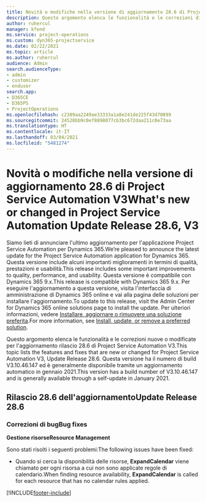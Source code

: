 ```yaml
---
title: Novità o modifiche nella versione di aggiornamento 28.6 di Project Service Automation aggiornamento rapido V3
description: Questo argomento elenca le funzionalità e le correzioni disponibili nella versione di aggiornamento 28.6 di Project Service Automation aggiornamento rapido V3.
author: ruhercul
manager: kfend
ms.service: project-operations
ms.custom: dyn365-projectservice
ms.date: 02/22/2021
ms.topic: article
ms.author: ruhercul
audience: Admin
search.audienceType:
- admin
- customizer
- enduser
search.app:
- D365CE
- D365PS
- ProjectOperations
ms.openlocfilehash: c2389aa2249ae33333a1a8e241de225f43d70899
ms.sourcegitcommit: 24528bb9c0ef8898077cb3bc672daa211c0e73aa
ms.translationtype: HT
ms.contentlocale: it-IT
ms.lasthandoff: 03/04/2021
ms.locfileid: "5481274"
---
```

# <a name="whats-new-or-changed-in-project-service-automation-update-release-286-v3"></a><span data-ttu-id="8b684-103">Novità o modifiche nella versione di aggiornamento 28.6 di Project Service Automation V3</span><span class="sxs-lookup"><span data-stu-id="8b684-103">What's new or changed in Project Service Automation Update Release 28.6, V3</span></span>

<span data-ttu-id="8b684-104">Siamo lieti di annunciare l'ultimo aggiornamento per l'applicazione Project Service Automation per Dynamics 365.</span><span class="sxs-lookup"><span data-stu-id="8b684-104">We’re pleased to announce the latest update for the Project Service Automation application for Dynamics 365.</span></span> <span data-ttu-id="8b684-105">Questa versione include alcuni importanti miglioramenti in termini di qualità, prestazioni e usabilità.</span><span class="sxs-lookup"><span data-stu-id="8b684-105">This release includes some important improvements to quality, performance, and usability.</span></span> <span data-ttu-id="8b684-106">Questa versione è compatibile con Dynamics 365 9.x.</span><span class="sxs-lookup"><span data-stu-id="8b684-106">This release is compatible with Dynamics 365 9.x.</span></span> <span data-ttu-id="8b684-107">Per eseguire l'aggiornamento a questa versione, visita l'interfaccia di amministrazione di Dynamics 365 online e vai alla pagina delle soluzioni per installare l'aggiornamento.</span><span class="sxs-lookup"><span data-stu-id="8b684-107">To update to this release, visit the Admin Center for Dynamics 365 online solutions page to install the update.</span></span> <span data-ttu-id="8b684-108">Per ulteriori informazioni, vedere [Installare, aggiornare o rimuovere una soluzione preferita](https://docs.microsoft.com/power-platform/admin/install-remove-preferred-solution).</span><span class="sxs-lookup"><span data-stu-id="8b684-108">For more information, see [Install, update, or remove a preferred solution](https://docs.microsoft.com/power-platform/admin/install-remove-preferred-solution).</span></span>

<span data-ttu-id="8b684-109">Questo argomento elenca le funzionalità e le correzioni nuove o modificate per l'aggiornamento rilascio 28.6 di Project Service Automation V3.</span><span class="sxs-lookup"><span data-stu-id="8b684-109">This topic lists the features and fixes that are new or changed for Project Service Automation V3, Update Release 28.6.</span></span> <span data-ttu-id="8b684-110">Questa versione ha il numero di build V3.10.46.147 ed è generalmente disponibile tramite un aggiornamento automatico in gennaio 2021.</span><span class="sxs-lookup"><span data-stu-id="8b684-110">This version has a build number of V3.10.46.147 and is generally available through a self-update in January 2021.</span></span>

## <a name="update-release-286"></a><span data-ttu-id="8b684-111">Rilascio 28.6 dell'aggiornamento</span><span class="sxs-lookup"><span data-stu-id="8b684-111">Update Release 28.6</span></span>

### <a name="bug-fixes"></a><span data-ttu-id="8b684-112">Correzioni di bug</span><span class="sxs-lookup"><span data-stu-id="8b684-112">Bug fixes</span></span>


<span data-ttu-id="8b684-113">**Gestione risorse**</span><span class="sxs-lookup"><span data-stu-id="8b684-113">**Resource Management**</span></span>

<span data-ttu-id="8b684-114">Sono stati risolti i seguenti problemi:</span><span class="sxs-lookup"><span data-stu-id="8b684-114">The following issues have been fixed:</span></span>

- <span data-ttu-id="8b684-115">Quando si cerca la disponibilità delle risorse, **ExpandCalendar** viene chiamato per ogni risorsa a cui non sono applicate regole di calendario.</span><span class="sxs-lookup"><span data-stu-id="8b684-115">When finding resource availability, **ExpandCalendar** is called for each resource that has no calendar rules applied.</span></span>


[!INCLUDE[footer-include](../includes/footer-banner.md)]
